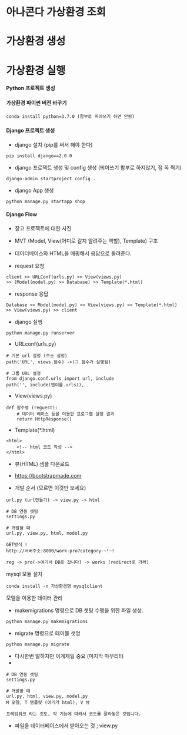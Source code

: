 # 아나콘다 가상환경 조회

# 가상환경 생성

# 가상환경 실행


#### Python 프로젝트 생성

#### 가상환경 파이썬 버전 바꾸기

```
conda install python=3.7.0 (함부로 띄어쓰기 하면 안됨)
```

#### Django 프로젝트 생성
- django 설치 (pip를 써서 해야 한다)
```
pip install django==2.0.0
```

- django 프로젝트 생성 및 config 생성 (띄어쓰기 함부로 하지않기, 점 꼭 찍기)
```
django-admin startproject config . 
```

- django App 생성
```
python manage.py startapp shop
```

#### Django Flow
- 장고 프로젝트에 대한 사진
- MVT (Model, View(어디로 갈지 알려주는 역할), Template) 구조
- 데이터베이스와 HTML을 매핑해서 응답으로 돌려준다.

- request 요청
```
client >> URLConf(urls.py) >> View(views.py) 
>> (Model(model.py) >> Database) >> Template(*.html)
```

- response 응답
```
Database >> Model(model.py) >> View(views.py) >> Template(*.html) 
>> View(views.py) >> client 
```

- django 실행
```
python manage.py runserver
```

- URLconf(urls.py)
```
# 기본 url 설정 (주소 설정)
path('URL', views.함수) ->(그 함수가 실행됨)

# 그룹 URL 설정
from django.conf.urls import url, include
path('', include(앱이름.urls)),

```

- View(views.py)
```
def 함수명 (reguest):
    # 데이터 베이스 등을 이용한 프로그램 실행 결과
    return HttpResponse()
```

- Template(*.html)
```
<html>
    <!-- html 코드 작성 -->
</html>
```

- 뷰(HTML) 샘플 다운로드
- https://bootstrapmade.com


- 개발 순서 (모르면 이것만 보세요)
```
url.py (url만들기) -> view.py -> html 
```

```
# DB 연동 셋팅
settings.py

# 개발할 때
url.py, view.py, html, model.py
```

```
GET방식 !
http://서버주소:8000/work-pro?category-~!~!

reg -> pro(->여기서 DB로 갑니다) -> works (redirect로 가라)
```

mysql 모듈 설치
```
conda install -n 가상환경명 mysqlclient
```

모델을 이용한 데이터 관리
- makemigrations 명령으로 DB 셋팅 수행을 위한 파일 생성.
```
python manage.py makemigrations
```

- migrate 명령으로 테이블 샛엉
```
python manage.py migrate
```

- 다시한번 말하지만 이게제일 중요 (마지막 마무리!!)
- 
```
# DB 연동 셋팅
settings.py

# 개발할 때
url.py, html, view.py, model.py
M 모델, T 템플릿 (여기가 html), V 뷰

프레임워크 라는 것도, 각 기능에 따라서 코드를 잘라놓은 것입니다. 
```

- 파일을 데이터베이스에서 받아오는 것 ; view.py